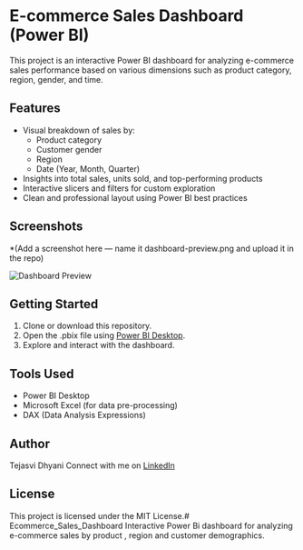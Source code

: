 # E-commerce Sales Dashboard (Power BI)

This project is an interactive Power BI dashboard for analyzing e-commerce sales performance based on various dimensions such as product category, region, gender, and time.

## Features

- Visual breakdown of sales by:
  - Product category
  - Customer gender
  - Region
  - Date (Year, Month, Quarter)
- Insights into total sales, units sold, and top-performing products
- Interactive slicers and filters for custom exploration
- Clean and professional layout using Power BI best practices

## Screenshots

*(Add a screenshot here — name it dashboard-preview.png and upload it in the repo)

![Dashboard Preview](dashboard-preview.png)

## Getting Started

1. Clone or download this repository.
2. Open the .pbix file using [Power BI Desktop](https://powerbi.microsoft.com/desktop/).
3. Explore and interact with the dashboard.

## Tools Used

- Power BI Desktop
- Microsoft Excel (for data pre-processing)
- DAX (Data Analysis Expressions)

## Author

Tejasvi Dhyani
Connect with me on [LinkedIn](https://www.linkedin.com/in/tejasvi-dhyani-a61496263)

## License

This project is licensed under the MIT License.# Ecommerce_Sales_Dashboard
Interactive Power Bi dashboard for analyzing e-commerce sales by product , region and customer demographics.
